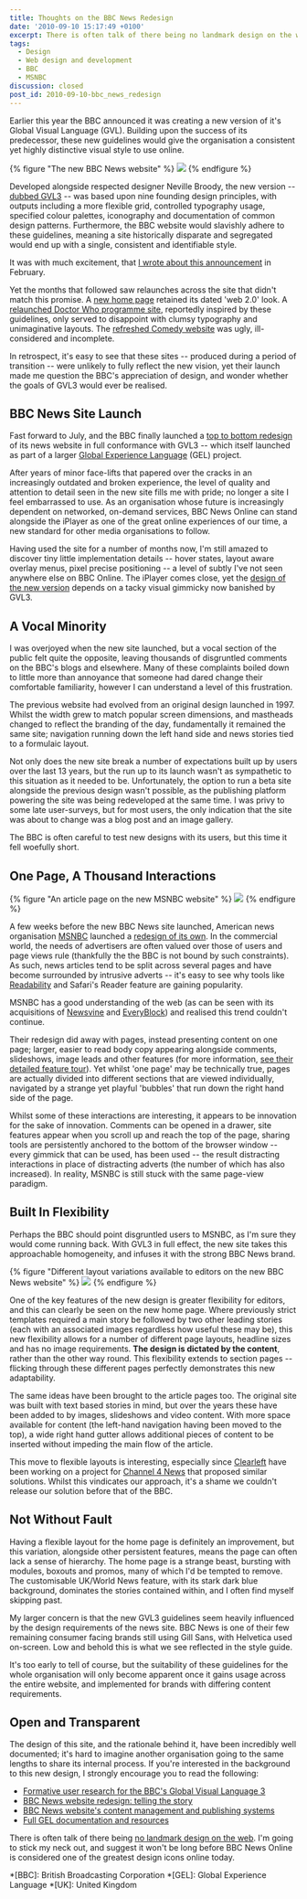 ```yaml
---
title: Thoughts on the BBC News Redesign
date: '2010-09-10 15:17:49 +0100'
excerpt: There is often talk of there being no landmark design on the web, but I suggest it won't be long before BBC News is considered one of the greatest design icons online today.
tags:
  - Design
  - Web design and development
  - BBC
  - MSNBC
discussion: closed
post_id: 2010-09-10-bbc_news_redesign
---
```

Earlier this year the BBC announced it was creating a new version of it's Global Visual Language (GVL). Building upon the success of its predecessor, these new guidelines would give the organisation a consistent yet highly distinctive visual style to use online.

{% figure "The new BBC News website" %}
![](/assets/images/2010/09/bbcnews.jpg)
{% endfigure %}

Developed alongside respected designer Neville Broody, the new version -- [dubbed GVL3][1] -- was based upon nine founding design principles, with outputs including a more flexible grid, controlled typography usage, specified colour palettes, iconography and documentation of common design patterns. Furthermore, the BBC website would slavishly adhere to these guidelines, meaning a site historically disparate and segregated would end up with a single, consistent and identifiable style.

It was with much excitement, that [I wrote about this announcement][2] in February.

Yet the months that followed saw relaunches across the site that didn't match this promise. A [new home page][3] retained its dated 'web 2.0' look. A [relaunched Doctor Who programme site][4], reportedly inspired by these guidelines, only served to disappoint with clumsy typography and unimaginative layouts. The [refreshed Comedy website][5] was ugly, ill-considered and incomplete.

In retrospect, it's easy to see that these sites -- produced during a period of transition -- were unlikely to fully reflect the new vision, yet their launch made me question the BBC's appreciation of design, and wonder whether the goals of GVL3 would ever be realised.

## BBC News Site Launch
Fast forward to July, and the BBC finally launched a [top to bottom redesign][6] of its news website in full conformance with GVL3 -- which itself launched as part of a larger [Global Experience Language][7] (GEL) project.

After years of minor face-lifts that papered over the cracks in an increasingly outdated and broken experience, the level of quality and attention to detail seen in the new site fills me with pride; no longer a site I feel embarrassed to use. As an organisation whose future is increasingly dependent on networked, on-demand services, BBC News Online can stand alongside the iPlayer as one of the great online experiences of our time, a new standard for other media organisations to follow.

Having used the site for a number of months now, I'm still amazed to discover tiny little implementation details -- hover states, layout aware overlay menus, pixel precise positioning -- a level of subtly I've not seen anywhere else on BBC Online. The iPlayer comes close, yet the [design of the new version][8] depends on a tacky visual gimmicky now banished by GVL3.

## A Vocal Minority
I was overjoyed when the new site launched, but a vocal section of the public felt quite the opposite, leaving thousands of disgruntled comments on the BBC's blogs and elsewhere. Many of these complaints boiled down to little more than annoyance that someone had dared change their comfortable familiarity, however I can understand a level of this frustration.

The previous website had evolved from an original design launched in 1997. Whilst the width grew to match popular screen dimensions, and mastheads changed to reflect the branding of the day, fundamentally it remained the same site; navigation running down the left hand side and news stories tied to a formulaic layout.

Not only does the new site break a number of expectations built up by users over the last 13 years, but the run up to its launch wasn't as sympathetic to this situation as it needed to be. Unfortunately, the option to run a beta site alongside the previous design wasn't possible, as the publishing platform powering the site was being redeveloped at the same time. I was privy to some late user-surveys, but for most users, the only indication that the site was about to change was a blog post and an image gallery.

The BBC is often careful to test new designs with its users, but this time it fell woefully short.

## One Page, A Thousand Interactions
{% figure "An article page on the new MSNBC website" %}
![](/assets/images/2010/09/msnbc.jpg)
{% endfigure %}

A few weeks before the new BBC News site launched, American news organisation [MSNBC][9] launched a [redesign of its own][10]. In the commercial world, the needs of advertisers are often valued over those of users and page views rule (thankfully the the BBC is not bound by such constraints). As such, news articles tend to be split across several pages and have become surrounded by intrusive adverts -- it's easy to see why tools like [Readability][11] and Safari's Reader feature are gaining popularity.

MSNBC has a good understanding of the web (as can be seen with its acquisitions of [Newsvine][12] and [EveryBlock][13]) and realised this trend couldn't continue.

Their redesign did away with pages, instead presenting content on one page; larger, easier to read body copy appearing alongside comments, slideshows, image leads and other features (for more information, [see their detailed feature tour][14]). Yet whilst 'one page' may be technically true, pages are actually divided into different sections that are viewed individually, navigated by a strange yet playful 'bubbles' that run down the right hand side of the page.

Whilst some of these interactions are interesting, it appears to be innovation for the sake of innovation. Comments can be opened in a drawer, site features appear when you scroll up and reach the top of the page, sharing tools are persistently anchored to the bottom of the browser window -- every gimmick that can be used, has been used -- the result distracting interactions in place of distracting adverts (the number of which has also increased). In reality, MSNBC is still stuck with the same page-view paradigm.

## Built In Flexibility
Perhaps the BBC should point disgruntled users to MSNBC, as I'm sure they would come running back. With GVL3 in full effect, the new site takes this approachable homogeneity, and infuses it with the strong BBC News brand.

{% figure "Different layout variations available to editors on the new BBC News website" %}
![](/assets/images/2010/09/bbcnewsvariations.png)
{% endfigure %}

One of the key features of the new design is greater flexibility for editors, and this can clearly be seen on the new home page. Where previously strict templates required a main story be followed by two other leading stories (each with an associated images regardless how useful these may be), this new flexibility allows for a number of different page layouts, headline sizes and has no image requirements. **The design is dictated by the content**, rather than the other way round. This flexibility extends to section pages -- flicking through these different pages perfectly demonstrates this new adaptability.

The same ideas have been brought to the article pages too. The original site was built with text based stories in mind, but over the years these have been added to by images, slideshows and video content. With more space available for content (the left-hand navigation having been moved to the top), a wide right hand gutter allows additional pieces of content to be inserted without impeding the main flow of the article.

This move to flexible layouts is interesting, especially since [Clearleft][15] have been working on a project for [Channel 4 News][16] that proposed similar solutions. Whilst this vindicates our approach, it's a shame we couldn't release our solution before that of the BBC.

## Not Without Fault
Having a flexible layout for the home page is definitely an improvement, but this variation, alongside other persistent features, means the page can often lack a sense of hierarchy. The home page is a strange beast, bursting with modules, boxouts and promos, many of which I'd be tempted to remove. The customisable UK/World News feature, with its stark dark blue background, dominates the stories contained within, and I often find myself skipping past.

My larger concern is that the new GVL3 guidelines seem heavily influenced by the design requirements of the news site. BBC News is one of their few remaining consumer facing brands still using Gill Sans, with Helvetica used on-screen. Low and behold this is what we see reflected in the style guide.

It's too early to tell of course, but the suitability of these guidelines for the whole organisation will only become apparent once it gains usage across the entire website, and implemented for brands with differing content requirements.

## Open and Transparent
The design of this site, and the rationale behind it, have been incredibly well documented; it's hard to imagine another organisation going to the same lengths to share its internal process. If you're interested in the background to this new design, I strongly encourage you to read the following:

* [Formative user research for the BBC's Global Visual Language 3][17]
* [BBC News website redesign: telling the story][18]
* [BBC News website's content management and publishing systems][19]
* [Full GEL documentation and resources][7]

There is often talk of there being [no landmark design on the web][20]. I'm going to stick my neck out, and suggest it won't be long before BBC News Online is considered one of the greatest design icons online today.

[1]: http://www.bbc.co.uk/blogs/bbcinternet/2010/02/a_new_global_visual_language_f.html
[2]: /2010/02/bbc_online_gvl
[3]: http://www.bbc.co.uk/blogs/bbcinternet/2010/03/evolution_of_the_bbc_homepage.html
[4]: http://www.bbc.co.uk/blogs/bbcinternet/2010/04/the_relaunch_of_the_doctor_who.html
[5]: http://www.bbc.co.uk/blogs/bbcinternet/2010/05/the_new_comedy_website.html
[6]: http://www.bbc.co.uk/blogs/theeditors/2010/07/bbc_news_website_redesign.html
[7]: http://www.bbc.co.uk/guidelines/gel/
[8]: http://www.bbc.co.uk/blogs/bbcinternet/2010/09/bbc_iplayer_gets_even_better.html
[9]: http://msnbc.com/
[10]: http://www.mikeindustries.com/blog/archive/2010/06/another-nail-in-the-pageview-coffin
[11]: http://lab.arc90.com/experiments/readability/
[12]: http://newsvine.com
[13]: http://everyblock.com
[14]: http://www.msnbc.msn.com/id/37643077
[15]: http://clearleft.com
[16]: http://channel4.com/news
[17]: http://www.bbc.co.uk/blogs/bbcinternet/2010/07/formative_user_research_for_th.html
[18]: http://www.bbc.co.uk/blogs/bbcinternet/2010/07/bbc_news_redesign_telling_the.html
[19]: http://www.bbc.co.uk/blogs/bbcinternet/2010/07/bbc_news_websites_content_mana.html
[20]: http://www.underconsideration.com/speakup/archives/004033.html

*[BBC]: British Broadcasting Corporation
*[GEL]: Global Experience Language
*[UK]: United Kingdom